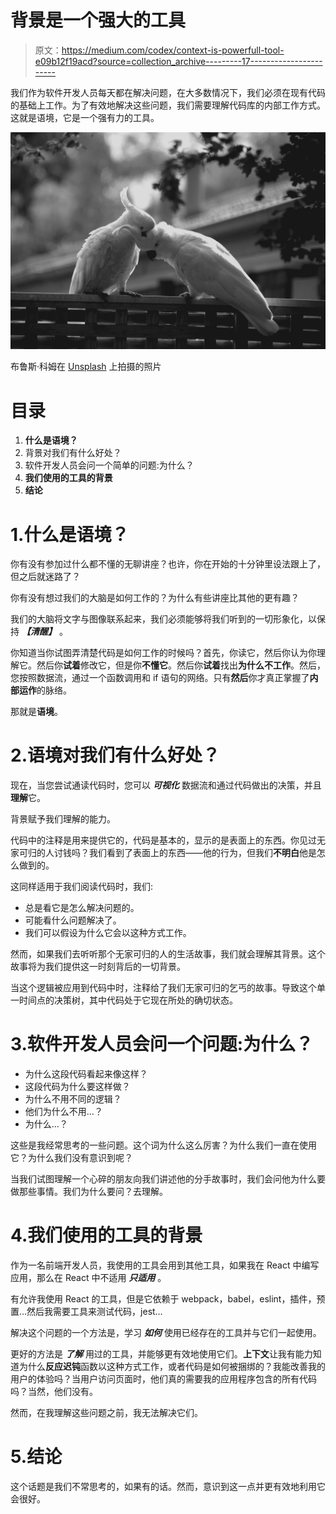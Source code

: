 # 背景是一个强大的工具

> 原文：<https://medium.com/codex/context-is-powerfull-tool-e09b12f19acd?source=collection_archive---------17----------------------->

我们作为软件开发人员每天都在解决问题，在大多数情况下，我们必须在现有代码的基础上工作。为了有效地解决这些问题，我们需要理解代码库的内部工作方式。这就是语境，它是一个强有力的工具。

![](img/a9d1698de97fd7e7393bc17856403015.png)

布鲁斯·科姆在 [Unsplash](https://unsplash.com?utm_source=medium&utm_medium=referral) 上拍摄的照片

# 目录

1.  **什么是语境？**
2.  背景对我们有什么好处？
3.  软件开发人员会问一个简单的问题:为什么？
4.  **我们使用的工具的背景**
5.  **结论**

# 1.什么是语境？

你有没有参加过什么都不懂的无聊讲座？也许，你在开始的十分钟里设法跟上了，但之后就迷路了？

你有没有想过我们的大脑是如何工作的？为什么有些讲座比其他的更有趣？

我们的大脑将文字与图像联系起来，我们必须能够将我们听到的一切形象化，以保持 ***【清醒】*** 。

你知道当你试图弄清楚代码是如何工作的时候吗？首先，你读它，然后你认为你理解它。然后你**试着**修改它，但是你**不懂它**。然后你**试着**找出**为什么不工作**。然后，您按照数据流，通过一个函数调用和 if 语句的网络。只有**然后**你才真正掌握了**内部运作**的脉络。

那就是**语境**。

# 2.语境对我们有什么好处？

现在，当您尝试通读代码时，您可以 ***可视化*** 数据流和通过代码做出的决策，并且**理解**它。

背景赋予我们理解的能力。

代码中的注释是用来提供它的，代码是基本的，显示的是表面上的东西。你见过无家可归的人讨钱吗？我们看到了表面上的东西——他的行为，但我们**不明白**他是怎么做到的。

这同样适用于我们阅读代码时，我们:

*   总是看它是怎么解决问题的。
*   可能看什么问题解决了。
*   我们可以假设为什么它会以这种方式工作。

然而，如果我们去听听那个无家可归的人的生活故事，我们就会理解其背景。这个故事将为我们提供这一时刻背后的一切背景。

当这个逻辑被应用到代码中时，注释给了我们无家可归的乞丐的故事。导致这个单一时间点的决策树，其中代码处于它现在所处的确切状态。

# 3.软件开发人员会问一个问题:为什么？

*   为什么这段代码看起来像这样？
*   这段代码为什么要这样做？
*   为什么不用不同的逻辑？
*   他们为什么不用…？
*   为什么…？

这些是我经常思考的一些问题。这个词为什么这么厉害？为什么我们一直在使用它？为什么我们没有意识到呢？

当我们试图理解一个心碎的朋友向我们讲述他的分手故事时，我们会问他为什么要做那些事情。我们为什么要问？去理解。

# 4.我们使用的工具的背景

作为一名前端开发人员，我使用的工具会用到其他工具，如果我在 React 中编写应用，那么在 React 中不适用 ***只适用*** 。

有允许我使用 React 的工具，但是它依赖于 webpack，babel，eslint，插件，预置…然后我需要工具来测试代码，jest…

解决这个问题的一个方法是，学习 ***如何*** 使用已经存在的工具并与它们一起使用。

更好的方法是 ***了解*** 用过的工具，并能够更有效地使用它们。**上下文**让我有能力知道为什么**反应迟钝**函数以这种方式工作，或者代码是如何被捆绑的？我能改善我的用户的体验吗？当用户访问页面时，他们真的需要我的应用程序包含的所有代码吗？当然，他们没有。

然而，在我理解这些问题之前，我无法解决它们。

# 5.结论

这个话题是我们不常思考的，如果有的话。然而，意识到这一点并更有效地利用它会很好。